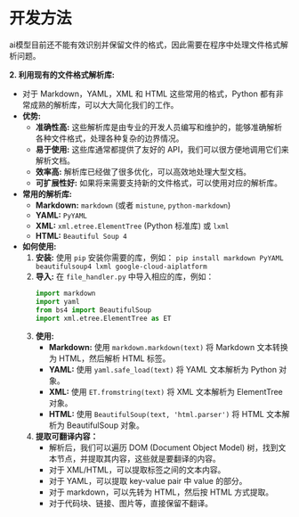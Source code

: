 

# 开发方法
ai模型目前还不能有效识别并保留文件的格式，因此需要在程序中处理文件格式解析问题。

**2. 利用现有的文件格式解析库:**

*   对于 Markdown，YAML，XML 和 HTML 这些常用的格式，Python 都有非常成熟的解析库，可以大大简化我们的工作。
*   **优势:**
    *   **准确性高:** 这些解析库是由专业的开发人员编写和维护的，能够准确解析各种文件格式，处理各种复杂的边界情况。
    *   **易于使用:** 这些库通常都提供了友好的 API，我们可以很方便地调用它们来解析文档。
    *   **效率高:** 解析库已经做了很多优化，可以高效地处理大型文档。
    *   **可扩展性好:** 如果将来需要支持新的文件格式，可以使用对应的解析库。
*   **常用的解析库:**
    *   **Markdown:** `markdown` (或者 `mistune`, `python-markdown`)
    *   **YAML:** `PyYAML`
    *   **XML:** `xml.etree.ElementTree` (Python 标准库) 或 `lxml`
    *   **HTML:** `Beautiful Soup 4`
*   **如何使用:**
    1.  **安装:** 使用 `pip` 安装你需要的库，例如：
        ``` pip install markdown PyYAML beautifulsoup4 lxml google-cloud-aiplatform ```
    2.  **导入:** 在 `file_handler.py` 中导入相应的库，例如：
        ```python
        import markdown
        import yaml
        from bs4 import BeautifulSoup
        import xml.etree.ElementTree as ET
        ```
    3.  **使用:**
        *   **Markdown:** 使用 `markdown.markdown(text)` 将 Markdown 文本转换为 HTML，然后解析 HTML 标签。
        *   **YAML:** 使用 `yaml.safe_load(text)` 将 YAML 文本解析为 Python 对象。
        *   **XML:** 使用 `ET.fromstring(text)` 将 XML 文本解析为 ElementTree 对象。
        *   **HTML:** 使用 `BeautifulSoup(text, 'html.parser')` 将 HTML 文本解析为 BeautifulSoup 对象。
    4.  **提取可翻译内容：**
        *   解析后，我们可以遍历 DOM (Document Object Model) 树，找到文本节点，并提取其内容，这些就是要翻译的内容。
        *   对于 XML/HTML，可以提取标签之间的文本内容。
        *   对于 YAML，可以提取 key-value pair 中 value 的部分。
        *   对于 markdown，可以先转为 HTML，然后按 HTML 方式提取。
        *   对于代码块、链接、图片等，直接保留不翻译。

